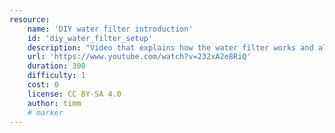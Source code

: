 ```yaml
---
resource:
    name: 'DIY water filter introduction'
    id: 'diy_water_filter_setup'
    description: "Video that explains how the water filter works and also shows how to set it up."
    url: 'https://www.youtube.com/watch?v=232xA2e8RiQ'
    duration: 300
    difficulty: 1  
    cost: 0
    license: CC BY-SA 4.0
    author: timm
    # marker
---
```

